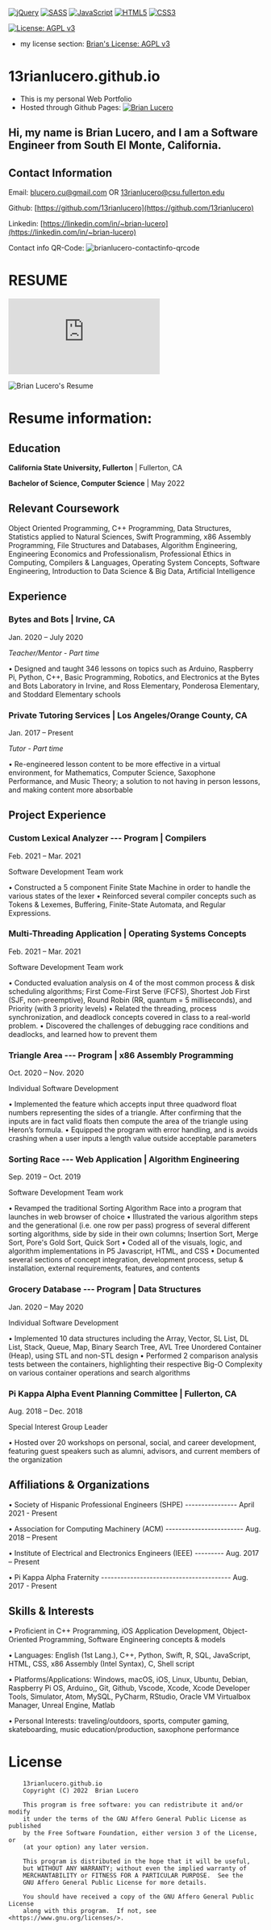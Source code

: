 [![jQuery](https://img.shields.io/badge/jquery-%230769AD.svg?style=for-the-badge&logo=jquery&logoColor=white)](https://github.com/13rianlucero/13rianlucero.github.io/tree/main/assets/js)
[![SASS](https://img.shields.io/badge/SASS-hotpink.svg?style=for-the-badge&logo=SASS&logoColor=white)](https://github.com/13rianlucero/13rianlucero.github.io/tree/main/assets/sass)
[![JavaScript](https://img.shields.io/badge/javascript-%23323330.svg?style=for-the-badge&logo=javascript&logoColor=%23F7DF1E)](https://github.com/13rianlucero/13rianlucero.github.io/tree/main/assets/js)
[![HTML5](https://img.shields.io/badge/html5-%23E34F26.svg?style=for-the-badge&logo=html5&logoColor=white)](https://github.com/13rianlucero/13rianlucero.github.io/blob/main/index.html)
[![CSS3](https://img.shields.io/badge/css3-%231572B6.svg?style=for-the-badge&logo=css3&logoColor=white)](https://github.com/13rianlucero/13rianlucero.github.io/tree/main/assets/css)

[![License: AGPL v3](https://img.shields.io/badge/License-AGPL_v3-blue.svg)](https://www.gnu.org/licenses/agpl-3.0) 
- my license section: [Brian's License: AGPL v3](https://github.com/13rianlucero/13rianlucero.github.io/blob/main/README.md#license)

# 13rianlucero.github.io

- This is my personal Web Portfolio
- Hosted through Github Pages: [![Brian Lucero](https://img.shields.io/badge/Brian%20Lucero-HOME-blue)](https://13rianlucero.github.io/)

## Hi, my name is Brian Lucero, and I am a Software Engineer from South El Monte, California.

## Contact Information
Email: blucero.cu@gmail.com OR 13rianlucero@csu.fullerton.edu

Github: [https://github.com/13rianlucero](https://github.com/13rianlucero)

Linkedin: [https://linkedin.com/in/~brian-lucero](https://linkedin.com/in/~brian-lucero)

Contact info QR-Code:
![brianlucero-contactinfo-qrcode](https://user-images.githubusercontent.com/47013770/134774885-c9dcbcf9-2b98-455a-8ccf-204c4da01e9f.jpg)


# RESUME

![Resume - PDF Download](https://github.com/13rianlucero/13rianlucero.github.io/blob/main/BrianLuceroResume.pdf)

![Brian Lucero's Resume](https://user-images.githubusercontent.com/47013770/160898830-fd652d6f-4e24-4314-ae3c-a01416bb86c6.jpg)


# Resume information:

## Education
**California State University, Fullerton** | Fullerton, CA

**Bachelor of Science, Computer Science**  | May 2022


## Relevant Coursework
Object Oriented Programming, C++ Programming, Data Structures, Statistics applied to Natural Sciences, Swift Programming, x86 Assembly Programming, File Structures and Databases, Algorithm Engineering, Engineering Economics and Professionalism, Professional Ethics in Computing, Compilers & Languages, Operating System Concepts, Software Engineering, Introduction to Data Science & Big Data, Artificial Intelligence

## Experience

### **Bytes and Bots** | Irvine, CA                                                                                                                

Jan. 2020 – July 2020 

*Teacher/Mentor - Part time*

• Designed and taught 346 lessons on topics such as Arduino, Raspberry Pi, Python, C++, Basic Programming, Robotics, and Electronics at the Bytes and Bots Laboratory in Irvine, and Ross Elementary, Ponderosa Elementary, and Stoddard Elementary schools

### **Private Tutoring Services** | Los Angeles/Orange County, CA                                                                                    

Jan. 2017 – Present 

*Tutor - Part time*

• Re-engineered lesson content to be more effective in a virtual environment, for Mathematics, Computer Science, Saxophone Performance, and Music Theory; a solution to not having in person lessons, and making content more absorbable

## Project Experience

### **Custom Lexical Analyzer** --- Program | Compilers 

Feb. 2021 – Mar. 2021 

Software Development Team work


• Constructed a 5 component Finite State Machine in order to handle the various states of the lexer
• Reinforced several compiler concepts such as Tokens & Lexemes, Buffering, Finite-State Automata, and Regular Expressions.


### **Multi-Threading Application** | Operating Systems Concepts 

Feb. 2021 – Mar. 2021 

Software Development Team work


• Conducted evaluation analysis on 4 of the most common process & disk scheduling algorithms; First Come-First Serve (FCFS), Shortest Job First (SJF, non-preemptive), Round Robin (RR, quantum = 5 milliseconds), and Priority (with 3 priority levels)
• Related the threading, process synchronization, and deadlock concepts covered in class to a real-world problem.
• Discovered the challenges of debugging race conditions and deadlocks, and learned how to prevent them


### **Triangle Area** --- Program | x86 Assembly Programming 

Oct. 2020 – Nov. 2020 

Individual Software Development


• Implemented the feature which accepts input three quadword float numbers representing the sides of a triangle. After confirming that the inputs are in fact valid floats then compute the area of the triangle using Heron’s formula.
• Equipped the program with error handling, and is avoids crashing when a user inputs a length value outside acceptable parameters


### **Sorting Race** --- Web Application | Algorithm Engineering 

Sep. 2019 – Oct. 2019 

Software Development Team work


• Revamped the traditional Sorting Algorithm Race into a program that launches in web browser of choice
• Illustrated the various algorithm steps and the generational (i.e. one row per pass) progress of several different sorting algorithms, side by
side in their own columns; Insertion Sort, Merge Sort, Pore's Gold Sort, Quick Sort
• Coded all of the visuals, logic, and algorithm implementations in P5 Javascript, HTML, and CSS
• Documented several sections of concept integration, development process, setup & installation, external requirements, features, and contents


### **Grocery Database** --- Program | Data Structures 

Jan. 2020 – May 2020 

Individual Software Development


• Implemented 10 data structures including the Array, Vector, SL List, DL List, Stack, Queue, Map, Binary Search Tree, AVL Tree Unordered Container (Heap), using STL and non-STL design
• Performed 2 comparison analysis tests between the containers, highlighting their respective Big-O Complexity on various container operations and search algorithms


### **Pi Kappa Alpha Event Planning Committee** | Fullerton, CA 

Aug. 2018 – Dec. 2018 

Special Interest Group Leader


• Hosted over 20 workshops on personal, social, and career development, featuring guest speakers such as alumni, advisors, and current members of the organization


## Affiliations & Organizations
• Society of Hispanic Professional Engineers (SHPE) ---------------- April 2021 - Present

• Association for Computing Machinery (ACM) ------------------------ Aug. 2018 – Present

• Institute of Electrical and Electronics Engineers (IEEE) --------- Aug. 2017 – Present

• Pi Kappa Alpha Fraternity ---------------------------------------- Aug. 2017 - Present

## Skills & Interests

• Proficient in C++ Programming, iOS Application Development, Object-Oriented Programming, Software Engineering concepts & models

• Languages: English (1st Lang.), C++, Python, Swift, R, SQL, JavaScript, HTML, CSS, x86 Assembly (Intel Syntax), C, Shell script

• Platforms/Applications: Windows, macOS, iOS, Linux, Ubuntu, Debian, Raspberry Pi OS, Arduino,, Git, Github, Vscode, Xcode, Xcode
Developer Tools, Simulator, Atom, MySQL, PyCharm, RStudio, Oracle VM Virtualbox Manager, Unreal Engine, Matlab

• Personal Interests: traveling/outdoors, sports, computer gaming, skateboarding, music education/production, saxophone performance

# License
```
    13rianlucero.github.io
    Copyright (C) 2022  Brian Lucero

    This program is free software: you can redistribute it and/or modify
    it under the terms of the GNU Affero General Public License as published
    by the Free Software Foundation, either version 3 of the License, or
    (at your option) any later version.

    This program is distributed in the hope that it will be useful,
    but WITHOUT ANY WARRANTY; without even the implied warranty of
    MERCHANTABILITY or FITNESS FOR A PARTICULAR PURPOSE.  See the
    GNU Affero General Public License for more details.

    You should have received a copy of the GNU Affero General Public License
    along with this program.  If not, see <https://www.gnu.org/licenses/>.
    
